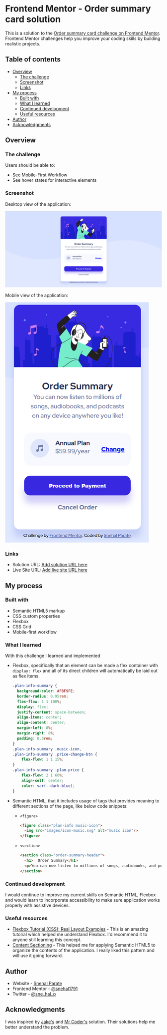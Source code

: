 # Frontend Mentor - Order summary card solution

This is a solution to the [Order summary card challenge on Frontend Mentor](https://www.frontendmentor.io/challenges/order-summary-component-QlPmajDUj). Frontend Mentor challenges help you improve your coding skills by building realistic projects. 

## Table of contents

- [Overview](#overview)
  - [The challenge](#the-challenge)
  - [Screenshot](#screenshot)
  - [Links](#links)
- [My process](#my-process)
  - [Built with](#built-with)
  - [What I learned](#what-i-learned)
  - [Continued development](#continued-development)
  - [Useful resources](#useful-resources)
- [Author](#author)
- [Acknowledgments](#acknowledgments)


## Overview

### The challenge

Users should be able to:
- See Mobile-First Workflow
- See hover states for interactive elements

### Screenshot
Desktop view of the application:

![Deskstop](./images/desktopLive.png)


Mobile view of the application:

![Mobile](./images/mobileLive.png)


### Links

- Solution URL: [Add solution URL here](https://github.com/snehal1791/order-summary-component-main)
- Live Site URL: [Add live site URL here](https://snehal1791.github.io/order-summary-component-main/)

## My process

### Built with

- Semantic HTML5 markup
- CSS custom properties
- Flexbox
- CSS Grid
- Mobile-first workflow

### What I learned

With this challenge I learned and implemented 
- Flexbox, specifically that an element can be made a flex container with `display: flex` and all of its direct children will automatically be laid out as flex items.

  ```css
  .plan-info-summary {
    background-color: #F8F9FE;
    border-radius: 0.95rem;
    flex-flow: 1 1 100%;
    display: flex;
    justify-content: space-between;
    align-items: center;
    align-content: center;
    margin-left: 8%;
    margin-right: 8%;
    padding: 0.5rem;
  }
  .plan-info-summary .music-icon,
  .plan-info-summary .price-change-btn {
      flex-flow: 1 1 15%;
  }
  .plan-info-summary .plan-price {
      flex-flow: 2 1 60%;
      align-self: center;
      color: var(--dark-blue);
  }
  ```

- Semantic HTML, that it includes usage of tags that provides meaning to different sections of the page, like below code snippets:

  - `<figure>`
    ```html
    <figure class="plan-info music-icon">
      <img src="images/icon-music.svg" alt="music icon"/>
    </figure>
    ```
  - `<section>`
    ```html
    <section class="order-summary-header">
      <h1>  Order Summary</h1>
      <p>You can now listen to millions of songs, audiobooks, and podcasts on any device anywhere you like!</p>
    </section>
    ```

### Continued development

I would continue to improve my current skills on Semantic HTML, Flexbox and would learn to incorporate accessibility to make sure application works properly with assistive devices.

### Useful resources

- [Flexbox Tutorial (CSS): Real Layout Examples](https://www.youtube.com/watch?v=k32voqQhODc) - This is an amazing tutorial which helped me understand Flexbox. I'd recommend it to anyone still learning this concept.
- [Content Sectioning](https://developer.mozilla.org/en-US/docs/Web/HTML/Element#content_sectioning) - This helped me for applying Semantic HTML5 to organize the contents of the application. I really liked this pattern and will use it going forward.


## Author

- Website - [Snehal Parate](https://snehal1791.github.io/portfolio/)
- Frontend Mentor - [@snehal1791](https://www.frontendmentor.io/profile/snehal1791)
- Twitter - [@sne_hal_p](https://twitter.com/sne_hal_p)


## Acknowledgments

I was inspired by [Jake's](https://github.com/jakedesign/order-summary) and [Mr Coder's](https://www.youtube.com/watch?v=rCBYZ7xn-us) solution.
Their solutions help me better understand the problem.